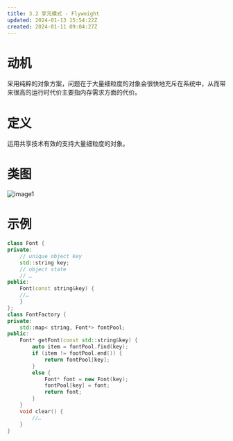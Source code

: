 ```yaml
---
title: 3.2 享元模式 - Flyweight
updated: 2024-01-13 15:54:22Z
created: 2024-01-11 09:04:27Z
---
```


# 动机
采用纯粹的对象方案，问题在于大量细粒度的对象会很快地充斥在系统中，从而带来很高的运行时代价主要指内存需求方面的代价。
# 定义
运用共享技术有效的支持大量细粒度的对象。
# 类图
![image1](../../_resources/a05a31315136449091c877e847801cef.png)
# 示例
```C++
class Font {
private:
	// unique object key
	std::string key;
	// object state
	// …
public:
	Font(const string&key) {
	//…
	}
};
class FontFactory {
private:
	std::map< string, Font*> fontPool;
public:
	Font* getFont(const std::string&key) {
		auto item = fontPool.find(key);
		if (item != footPool.end()) {
			return fontPool[key];
		}
		else {
			Font* font = new Font(key);
			fontPool[key] = font;
			return font;
		}
	}
	void clear() {
		//…
	}
}
```
